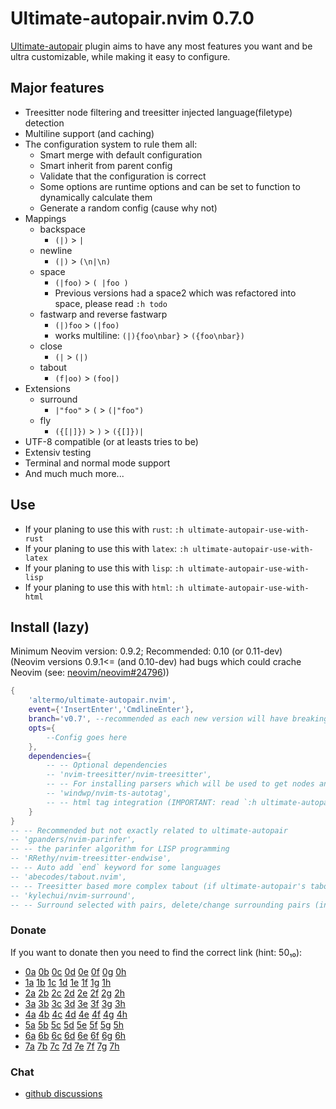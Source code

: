 # Ultimate-autopair.nvim 0.7.0
[Ultimate-autopair](https://github.com/altermo/ultimate-autopair.nvim) plugin aims to have any most features you want and be ultra customizable, while making it easy to configure.
## Major features
+ Treesitter node filtering and treesitter injected language(filetype) detection
+ Multiline support (and caching)
+ The configuration system to rule them all:
    + Smart merge with default configuration
    + Smart inherit from parent config
    + Validate that the configuration is correct
    + Some options are runtime options and can be set to function to dynamically calculate them
    + Generate a random config (cause why not)
+ Mappings
    + backspace
        + `(|)` > `|`
    + newline
        + `(|)` > `(\n|\n)`
    + space
        + `(|foo)` > `( |foo )`
        +  Previous versions had a space2 which was refactored into space, please read `:h todo`
    + fastwarp and reverse fastwarp
        + `(|)foo` > `(|foo)`
        + works multiline: `(|){foo\nbar}` > `({foo\nbar})`
    + close
        + `(|` > `(|)`
    + tabout
        + `(f|oo)` > `(foo|)`
+ Extensions
    + surround
        + `|"foo"` > `(` > `(|"foo")`
    + fly
        + `({[|]})` > `)` > `({[]})|`
+ UTF-8 compatible (or at leasts tries to be)
+ Extensiv testing
+ Terminal and normal mode support
+ And much much more...
## Use
+ If your planing to use this with `rust`: `:h ultimate-autopair-use-with-rust`
+ If your planing to use this with `latex`: `:h ultimate-autopair-use-with-latex`
+ If your planing to use this with `lisp`: `:h ultimate-autopair-use-with-lisp`
+ If your planing to use this with `html`: `:h ultimate-autopair-use-with-html`
## Install (lazy)
Minimum Neovim version: 0.9.2; Recommended: 0.10 (or 0.11-dev)\
(Neovim versions 0.9.1<= (and 0.10-dev) had bugs which could crache Neovim (see: [neovim/neovim#24796](https://github.com/neovim/neovim/pull/24796)))
```lua
{
    'altermo/ultimate-autopair.nvim',
    event={'InsertEnter','CmdlineEnter'},
    branch='v0.7', --recommended as each new version will have breaking changes
    opts={
        --Config goes here
    },
    dependencies={
        -- -- Optional dependencies
        -- 'nvim-treesitter/nvim-treesitter',
        -- -- For installing parsers which will be used to get nodes and injected filetypes
        -- 'windwp/nvim-ts-autotag',
        -- -- html tag integration (IMPORTANT: read `:h ultimate-autopair-use-with-html`)
    }
}
-- -- Recommended but not exactly related to ultimate-autopair
-- 'gpanders/nvim-parinfer',
-- -- the parinfer algorithm for LISP programming
-- 'RRethy/nvim-treesitter-endwise',
-- -- Auto add `end` keyword for some languages
-- 'abecodes/tabout.nvim',
-- -- Treesitter based more complex tabout (if ultimate-autopair's tabout is not good enough)
-- 'kylechui/nvim-surround',
-- -- Surround selected with pairs, delete/change surrounding pairs (in normal/visual mode)
```

### Donate
If you want to donate then you need to find the correct link (hint: 50₁₀):
* [0a]() [0b]() [0c]() [0d]() [0e]() [0f]() [0g]() [0h]()
* [1a]() [1b]() [1c]() [1d]() [1e]() [1f]() [1g]() [1h]()
* [2a]() [2b]() [2c]() [2d]() [2e]() [2f]() [2g]() [2h]()
* [3a]() [3b]() [3c]() [3d]() [3e]() [3f]() [3g]() [3h]()
* [4a]() [4b]() [4c]() [4d]() [4e]() [4f]() [4g]() [4h]()
* [5a]() [5b]() [5c]() [5d]() [5e]() [5f]() [5g]() [5h]()
* [6a]() [6b](https://www.buymeacoffee.com/altermo) [6c]() [6d]() [6e]() [6f]() [6g]() [6h]()
* [7a]() [7b]() [7c]() [7d]() [7e]() [7f]() [7g]() [7h]()
### Chat
+ [github discussions](https://github.com/altermo/ultimate-autopair.nvim/discussions)
<!-- + [matrix](https://matrix.to/#/#ultimate-autopair.nvim:matrix.org)-->
